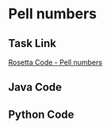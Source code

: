 # Pell numbers

## Task Link
[Rosetta Code - Pell numbers](https://rosettacode.org/wiki/Pell_numbers)

## Java Code
## Python Code
